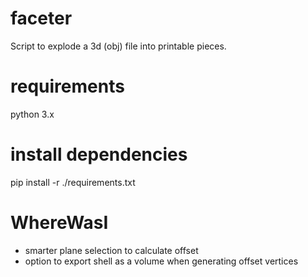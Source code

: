 # faceter
Script to explode a 3d (obj) file into printable pieces.

# requirements
python 3.x

# install dependencies
pip install -r ./requirements.txt

# WhereWasI
* smarter plane selection to calculate offset
* option to export shell as a volume when generating offset vertices
